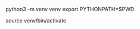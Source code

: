 <!-- create venv -->
python3 -m venv venv
export PYTHONPATH=$PWD
<!-- Activate venv -->
<!-- For mac  -->
source venv/bin/activate
